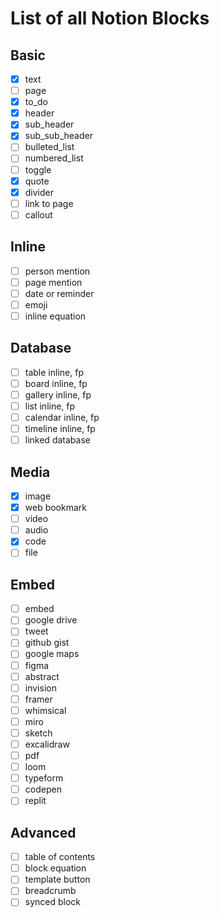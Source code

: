 # List of all Notion Blocks

## Basic
- [x] text
- [ ] page
- [x] to_do
- [x] header
- [x] sub_header
- [x] sub_sub_header
- [ ] bulleted_list
- [ ] numbered_list
- [ ] toggle
- [x] quote
- [x] divider
- [ ] link to page
- [ ] callout

## Inline
- [ ] person mention
- [ ] page mention
- [ ] date or reminder
- [ ] emoji
- [ ] inline equation

## Database
- [ ] table inline, fp
- [ ] board inline, fp
- [ ] gallery inline, fp
- [ ] list inline, fp
- [ ] calendar inline, fp
- [ ] timeline inline, fp
- [ ] linked database

## Media
- [x] image
- [x] web bookmark
- [ ] video
- [ ] audio
- [x] code
- [ ] file

## Embed
- [ ] embed
- [ ] google drive
- [ ] tweet
- [ ] github gist
- [ ] google maps
- [ ] figma
- [ ] abstract
- [ ] invision
- [ ] framer
- [ ] whimsical
- [ ] miro
- [ ] sketch
- [ ] excalidraw
- [ ] pdf
- [ ] loom
- [ ] typeform
- [ ] codepen
- [ ] replit

## Advanced
- [ ] table of contents
- [ ] block equation
- [ ] template button
- [ ] breadcrumb
- [ ] synced block